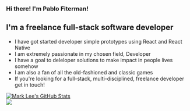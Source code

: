 ### Hi there! I'm Pablo Fiterman!

## I'm a freelance full-stack software developer

- I have got started developer simple prototypes using React and React Native
- I am extremely passionate in my chosen field, Developer
- I have a goal to deleloper solutions to make impact in people lives somehow
- I am also a fan of all the old-fashioned and classic games
- If you're looking for a full-stack, multi-disciplined, freelance developer get in touch!

<a href="https://github-readme-stats.vercel.app/api?username=pfiterman&show_icons=true&hide_border=true&count_private=true&include_all_commits=true&theme=radical">
  <img align="center" alt="Mark Lee's GitHub Stats" src="https://github-readme-stats.vercel.app/api?username=pfiterman&show_icons=true&hide_border=true&count_private=true&include_all_commits=true&theme=radical" />
</a>
<br/>
<a href="https://github-readme-stats.caprica.vercel.app/api/top-langs/?username=pfiterman&layout=compact&theme=radical">
  <img align="center" src="https://github-readme-stats.vercel.app/api/top-langs/?username=pfiterman&layout=compact&hide_border=true&theme=radical&langs_count=10" />
</a>